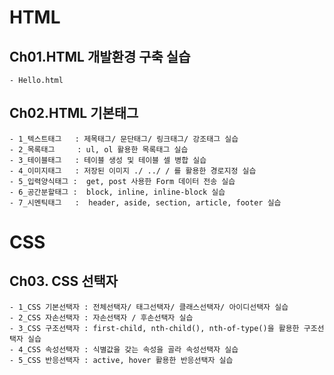 ﻿# HTML

## Ch01.HTML 개발환경 구축 실습
    - Hello.html

## Ch02.HTML 기본태그
    - 1_텍스트태그   : 제목태그/ 문단태그/ 링크태그/ 강조태그 실습
    - 2_목록태그     : ul, ol 활용한 목록태그 실습
    - 3_테이블태그   : 테이블 생성 및 테이블 셀 병합 실습
    - 4_이미지태그   : 저장된 이미지 ./ ../ / 를 활용한 경로지정 실습
    - 5_입력양식태그 :  get, post 사용한 Form 데이터 전송 실습
    - 6_공간분할태그 :  block, inline, inline-block 실습
    - 7_시멘틱태그   :  header, aside, section, article, footer 실습
    
 # CSS
 
## Ch03. CSS 선택자
    - 1_CSS 기본선택자 : 전체선택자/ 태그선택자/ 클래스선택자/ 아이디선택자 실습
    - 2_CSS 자손선택자 : 자손선택자 / 후손선택자 실습
    - 3_CSS 구조선택자 : first-child, nth-child(), nth-of-type()을 활용한 구조선택자 실습
    - 4_CSS 속성선택자 : 식별값을 갖는 속성을 골라 속성선택자 실습
    - 5_CSS 반응선택자 : active, hover 활용한 반응선택자 실습
    
